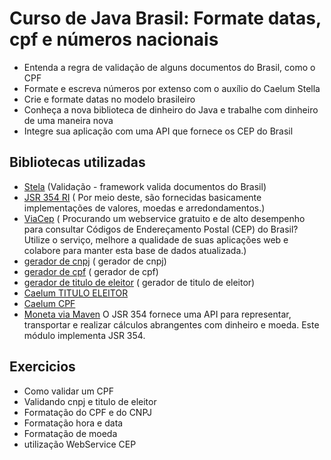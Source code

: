 # Curso de Java Brasil: Formate datas, cpf e números nacionais

- Entenda a regra de validação de alguns documentos do Brasil, como o CPF
- Formate e escreva números por extenso com o auxílio do Caelum Stella
- Crie e formate datas no modelo brasileiro
- Conheça a nova biblioteca de dinheiro do Java e trabalhe com dinheiro de uma maneira nova
- Integre sua aplicação com uma API que fornece os CEP do Brasil


## Bibliotecas utilizadas

- [Stela](https://stella.caelum.com.br/) (Validação - framework valida documentos do Brasil)
- [JSR 354 RI](https://javamoney.github.io/ri.html) ( Por meio deste, são fornecidas basicamente implementações de valores, moedas e arredondamentos.)
- [ViaCep](https://viacep.com.br/) ( Procurando um webservice gratuito e de alto desempenho para consultar Códigos de Endereçamento Postal (CEP) do Brasil? Utilize o serviço, melhore a qualidade de suas aplicações web e colabore para manter esta base de dados atualizada.)
- [gerador de cnpj](https://www.4devs.com.br/gerador_de_cnpj) ( gerador de cnpj)
- [gerador de cpf](https://www.4devs.com.br/gerador_de_cpf) ( gerador de cpf)
- [gerador de titulo de eleitor](https://www.4devs.com.br/gerador_de_titulo_de_eleitor) ( gerador de titulo de eleitor)
- [Caelum TITULO ELEITOR](https://github.com/caelum/caelum-stella/blob/master/stella-core/src/main/java/br/com/caelum/stella/validation/TituloEleitoralValidator.java) 
- [Caelum CPF](https://github.com/caelum/caelum-stella/blob/master/stella-core/src/main/java/br/com/caelum/stella/validation/CNPJValidator.java) 
- [Moneta via Maven](https://mvnrepository.com/artifact/org.javamoney/moneta/1.4.2) O JSR 354 fornece uma API para representar, transportar e realizar cálculos abrangentes com dinheiro e moeda. Este módulo implementa JSR 354.

## Exercicios
- Como validar um CPF
- Validando cnpj e titulo de eleitor
- Formatação do CPF e do CNPJ
- Formatação hora e data
- Formatação de moeda
- utilização WebService CEP
